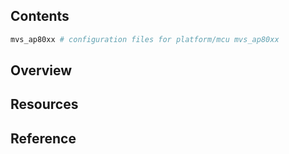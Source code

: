 ## Contents

```sh
mvs_ap80xx # configuration files for platform/mcu mvs_ap80xx
```

## Overview

## Resources

## Reference